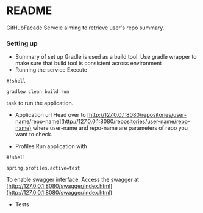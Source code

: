 # README #
GitHubFacade Servcie aiming to retrieve user's repo summary.

### Setting up ###

* Summary of set up
Gradle is used as a build tool. Use gradle wrapper to make sure that build tool is consistent across environment
* Running the service
Execute 

```
#!shell

gradlew clean build run
```
 
task to run the application.
* Application url
Head over to
[http://127.0.0.1:8080/repositories/user-name/repo-name](http://127.0.0.1:8080/repositories/user-name/repo-name)
where user-name and repo-name are parameters of repo you want to check.

* Profiles
Run application with 

```
#!shell

spring.profiles.active=test
```
To enable swagger interface. Access the swagger at
[http://127.0.0.1:8080/swagger/index.html](http://127.0.0.1:8080/swagger/index.html)
* Tests